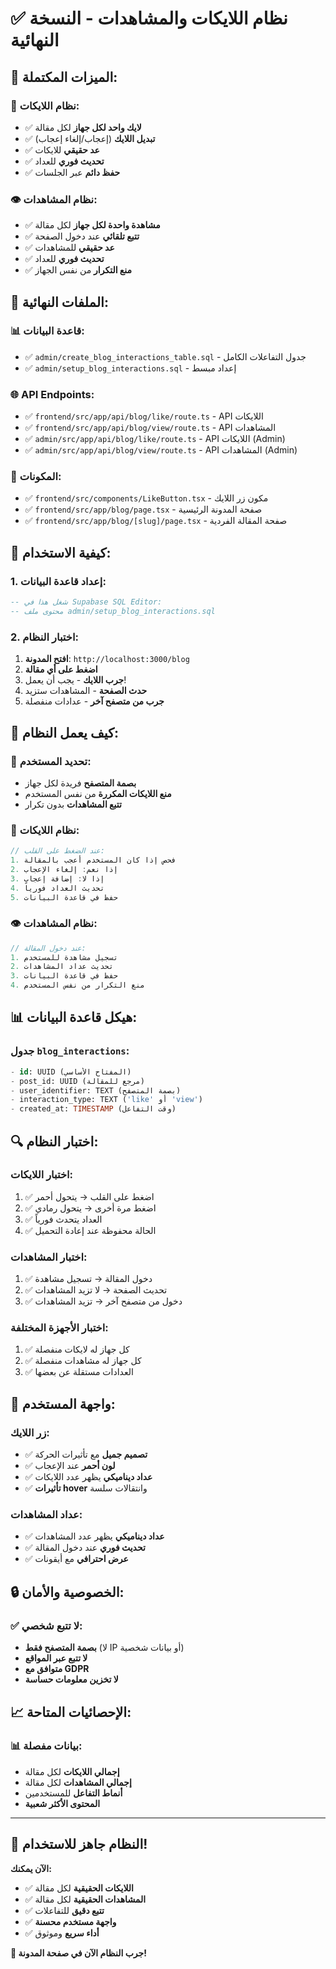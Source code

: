 # ✅ نظام اللايكات والمشاهدات - النسخة النهائية

## 🎯 الميزات المكتملة:

### 💖 نظام اللايكات:
- ✅ **لايك واحد لكل جهاز** لكل مقالة
- ✅ **تبديل اللايك** (إعجاب/إلغاء إعجاب)
- ✅ **عد حقيقي** للايكات
- ✅ **تحديث فوري** للعداد
- ✅ **حفظ دائم** عبر الجلسات

### 👁️ نظام المشاهدات:
- ✅ **مشاهدة واحدة لكل جهاز** لكل مقالة
- ✅ **تتبع تلقائي** عند دخول الصفحة
- ✅ **عد حقيقي** للمشاهدات
- ✅ **تحديث فوري** للعداد
- ✅ **منع التكرار** من نفس الجهاز

## 🔧 الملفات النهائية:

### 📊 قاعدة البيانات:
- ✅ `admin/create_blog_interactions_table.sql` - جدول التفاعلات الكامل
- ✅ `admin/setup_blog_interactions.sql` - إعداد مبسط

### 🌐 API Endpoints:
- ✅ `frontend/src/app/api/blog/like/route.ts` - API اللايكات
- ✅ `frontend/src/app/api/blog/view/route.ts` - API المشاهدات
- ✅ `admin/src/app/api/blog/like/route.ts` - API اللايكات (Admin)
- ✅ `admin/src/app/api/blog/view/route.ts` - API المشاهدات (Admin)

### 🎨 المكونات:
- ✅ `frontend/src/components/LikeButton.tsx` - مكون زر اللايك
- ✅ `frontend/src/app/blog/page.tsx` - صفحة المدونة الرئيسية
- ✅ `frontend/src/app/blog/[slug]/page.tsx` - صفحة المقالة الفردية

## 🚀 كيفية الاستخدام:

### 1. إعداد قاعدة البيانات:
```sql
-- شغل هذا في Supabase SQL Editor:
-- محتوى ملف admin/setup_blog_interactions.sql
```

### 2. اختبار النظام:
1. **افتح المدونة**: `http://localhost:3000/blog`
2. **اضغط على أي مقالة**
3. **جرب اللايك** - يجب أن يعمل!
4. **حدث الصفحة** - المشاهدات ستزيد
5. **جرب من متصفح آخر** - عدادات منفصلة

## 🎯 كيف يعمل النظام:

### 🔐 تحديد المستخدم:
- **بصمة المتصفح** فريدة لكل جهاز
- **منع اللايكات المكررة** من نفس المستخدم
- **تتبع المشاهدات** بدون تكرار

### 💖 نظام اللايكات:
```javascript
// عند الضغط على القلب:
1. فحص إذا كان المستخدم أعجب بالمقالة
2. إذا نعم: إلغاء الإعجاب
3. إذا لا: إضافة إعجاب
4. تحديث العداد فورياً
5. حفظ في قاعدة البيانات
```

### 👁️ نظام المشاهدات:
```javascript
// عند دخول المقالة:
1. تسجيل مشاهدة للمستخدم
2. تحديث عداد المشاهدات
3. حفظ في قاعدة البيانات
4. منع التكرار من نفس المستخدم
```

## 📊 هيكل قاعدة البيانات:

### جدول `blog_interactions`:
```sql
- id: UUID (المفتاح الأساسي)
- post_id: UUID (مرجع للمقالة)
- user_identifier: TEXT (بصمة المتصفح)
- interaction_type: TEXT ('like' أو 'view')
- created_at: TIMESTAMP (وقت التفاعل)
```

## 🔍 اختبار النظام:

### اختبار اللايكات:
1. ✅ اضغط على القلب → يتحول أحمر
2. ✅ اضغط مرة أخرى → يتحول رمادي
3. ✅ العداد يتحدث فورياً
4. ✅ الحالة محفوظة عند إعادة التحميل

### اختبار المشاهدات:
1. ✅ دخول المقالة → تسجيل مشاهدة
2. ✅ تحديث الصفحة → لا تزيد المشاهدات
3. ✅ دخول من متصفح آخر → تزيد المشاهدات

### اختبار الأجهزة المختلفة:
1. ✅ كل جهاز له لايكات منفصلة
2. ✅ كل جهاز له مشاهدات منفصلة
3. ✅ العدادات مستقلة عن بعضها

## 🎨 واجهة المستخدم:

### زر اللايك:
- ✅ **تصميم جميل** مع تأثيرات الحركة
- ✅ **لون أحمر** عند الإعجاب
- ✅ **عداد ديناميكي** يظهر عدد اللايكات
- ✅ **تأثيرات hover** وانتقالات سلسة

### عداد المشاهدات:
- ✅ **عداد ديناميكي** يظهر عدد المشاهدات
- ✅ **تحديث فوري** عند دخول المقالة
- ✅ **عرض احترافي** مع أيقونات

## 🔒 الخصوصية والأمان:

### ✅ لا تتبع شخصي:
- **بصمة المتصفح فقط** (لا IP أو بيانات شخصية)
- **لا تتبع عبر المواقع**
- **متوافق مع GDPR**
- **لا تخزين معلومات حساسة**

## 📈 الإحصائيات المتاحة:

### 📊 بيانات مفصلة:
- **إجمالي اللايكات** لكل مقالة
- **إجمالي المشاهدات** لكل مقالة
- **أنماط التفاعل** للمستخدمين
- **المحتوى الأكثر شعبية**

---

## 🎉 النظام جاهز للاستخدام!

**الآن يمكنك:**
- ✅ **اللايكات الحقيقية** لكل مقالة
- ✅ **المشاهدات الحقيقية** لكل مقالة  
- ✅ **تتبع دقيق** للتفاعلات
- ✅ **واجهة مستخدم محسنة**
- ✅ **أداء سريع** وموثوق

**🚀 جرب النظام الآن في صفحة المدونة!**

